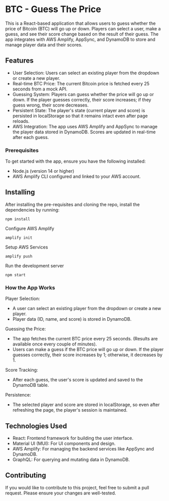 # BTC - Guess The Price

This is a React-based application that allows users to guess whether the price of Bitcoin (BTC) will go up or down. Players can select a user, make a guess, and see their score change based on the result of their guess. The app integrates with AWS Amplify, AppSync, and DynamoDB to store and manage player data and their scores.

## Features

- User Selection: Users can select an existing player from the dropdown or create a new player.
- Real-time BTC Price: The current Bitcoin price is fetched every 25 seconds from a mock API.
- Guessing System: Players can guess whether the price will go up or down. If the player guesses correctly, their score increases; if they guess wrong, their score decreases.
- Persistent State: The player's state (current player and score) is persisted in localStorage so that it remains intact even after page reloads.
- AWS Integration: The app uses AWS Amplify and AppSync to manage the player data stored in DynamoDB. Scores are updated in real-time after each guess.

### Prerequisites

To get started with the app, ensure you have the following installed:

- Node.js (version 14 or higher)
- AWS Amplify CLI configured and linked to your AWS account.

## Installing

After installing the pre-requisites and cloning the repo, install the dependencies by running:

```
npm install
```

Configure AWS Amplify

```
amplify init
```

Setup AWS Services

```
amplify push
```

Run the development server

```
npm start
```

### How the App Works

Player Selection:

- A user can select an existing player from the dropdown or create a new player.
- Player data (ID, name, and score) is stored in DynamoDB.

Guessing the Price:

- The app fetches the current BTC price every 25 seconds. (Results are available once every couple of minutes).
- Users can make a guess if the BTC price will go up or down. If the player guesses correctly, their score increases by 1; otherwise, it decreases by 1.

Score Tracking:

- After each guess, the user's score is updated and saved to the DynamoDB table.

Persistence:

- The selected player and score are stored in localStorage, so even after refreshing the page, the player's session is maintained.

## Technologies Used

- React: Frontend framework for building the user interface.
- Material UI (MUI): For UI components and design.
- AWS Amplify: For managing the backend services like AppSync and DynamoDB.
- GraphQL: For querying and mutating data in DynamoDB.

## Contributing

If you would like to contribute to this project, feel free to submit a pull request. Please ensure your changes are well-tested.
